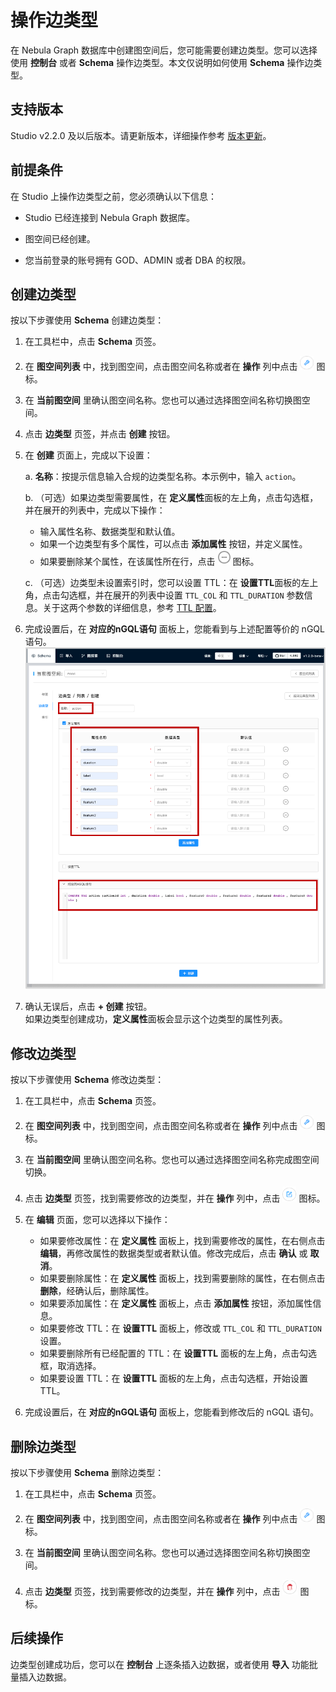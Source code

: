# 操作边类型

在 Nebula Graph 数据库中创建图空间后，您可能需要创建边类型。您可以选择使用 **控制台** 或者 **Schema** 操作边类型。本文仅说明如何使用 **Schema** 操作边类型。

## 支持版本

Studio v2.2.0 及以后版本。请更新版本，详细操作参考 [版本更新](../about-studio/st-ug-check-updates.md)。

## 前提条件

在 Studio 上操作边类型之前，您必须确认以下信息：

- Studio 已经连接到 Nebula Graph 数据库。

- 图空间已经创建。

- 您当前登录的账号拥有 GOD、ADMIN 或者 DBA 的权限。

## 创建边类型

按以下步骤使用 **Schema** 创建边类型：

1. 在工具栏中，点击 **Schema** 页签。

2. 在 **图空间列表** 中，找到图空间，点击图空间名称或者在 **操作** 列中点击 ![表示设置的图标](../figs/st-ug-018.png "设置") 图标。

3. 在 **当前图空间** 里确认图空间名称。您也可以通过选择图空间名称切换图空间。

4. 点击 **边类型** 页签，并点击 **创建** 按钮。

5. 在 **创建** 页面上，完成以下设置：

   a. **名称**：按提示信息输入合规的边类型名称。本示例中，输入 `action`。

   b. （可选）如果边类型需要属性，在 **定义属性**面板的左上角，点击勾选框，并在展开的列表中，完成以下操作：  
      - 输入属性名称、数据类型和默认值。
      - 如果一个边类型有多个属性，可以点击 **添加属性** 按钮，并定义属性。
      - 如果要删除某个属性，在该属性所在行，点击 ![表示删除的图标](../figs/st-ug-020.png "删除") 图标。

   c. （可选）边类型未设置索引时，您可以设置 TTL：在 **设置TTL**面板的左上角，点击勾选框，并在展开的列表中设置 `TTL_COL` 和 `TTL_DURATION` 参数信息。关于这两个参数的详细信息，参考 [TTL 配置](https://docs.nebula-graph.com.cn/manual-CN/2.query-language/4.statement-syntax/1.data-definition-statements/TTL/ "点击前往 Nebula Graph 网站")。

6. 完成设置后，在 **对应的nGQL语句** 面板上，您能看到与上述配置等价的 nGQL 语句。  
![定义边类型 action 的属性](../figs/st-ug-022.png "定义边类型")

7. 确认无误后，点击 **+ 创建** 按钮。  
   如果边类型创建成功，**定义属性**面板会显示这个边类型的属性列表。

## 修改边类型

按以下步骤使用 **Schema** 修改边类型：

1. 在工具栏中，点击 **Schema** 页签。

2. 在 **图空间列表** 中，找到图空间，点击图空间名称或者在 **操作** 列中点击 ![表示设置的图标](../figs/st-ug-018.png "设置") 图标。

3. 在 **当前图空间** 里确认图空间名称。您也可以通过选择图空间名称完成图空间切换。

4. 点击 **边类型** 页签，找到需要修改的边类型，并在 **操作** 列中，点击 ![表示修改的图标](../figs/st-ug-021.png "修改") 图标。

5. 在 **编辑** 页面，您可以选择以下操作：
   - 如果要修改属性：在 **定义属性** 面板上，找到需要修改的属性，在右侧点击 **编辑**，再修改属性的数据类型或者默认值。修改完成后，点击 **确认** 或 **取消**。
   - 如果要删除属性：在 **定义属性** 面板上，找到需要删除的属性，在右侧点击 **删除**，经确认后，删除属性。
   - 如果要添加属性：在 **定义属性** 面板上，点击 **添加属性** 按钮，添加属性信息。
   - 如果要修改 TTL：在 **设置TTL** 面板上，修改或 `TTL_COL` 和 `TTL_DURATION` 设置。
   - 如果要删除所有已经配置的 TTL：在 **设置TTL** 面板的左上角，点击勾选框，取消选择。
   - 如果要设置 TTL：在 **设置TTL** 面板的左上角，点击勾选框，开始设置 TTL。

6. 完成设置后，在 **对应的nGQL语句** 面板上，您能看到修改后的 nGQL 语句。

## 删除边类型

按以下步骤使用 **Schema** 删除边类型：

1. 在工具栏中，点击 **Schema** 页签。

2. 在 **图空间列表** 中，找到图空间，点击图空间名称或者在 **操作** 列中点击 ![表示设置的图标](../figs/st-ug-018.png "设置") 图标。

3. 在 **当前图空间** 里确认图空间名称。您也可以通过选择图空间名称切换图空间。

4. 点击 **边类型** 页签，找到需要修改的边类型，并在 **操作** 列中，点击 ![表示删除的图标](../figs/st-ug-017.png "删除") 图标。

## 后续操作

边类型创建成功后，您可以在 **控制台** 上逐条插入边数据，或者使用 **导入** 功能批量插入边数据。
